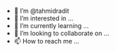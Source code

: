 - 👋 I’m @tahmidradit
- 👀 I’m interested in ...
- 🌱 I’m currently learning ...
- 💞️ I’m looking to collaborate on ...
- 📫 How to reach me ...

<!---
tahmidradit/tahmidradit is a ✨ special ✨ repository because its `README.md` (this file) appears on your GitHub profile.
You can click the Preview link to take a look at your changes.
--->
